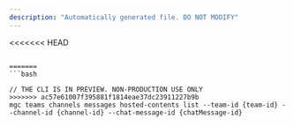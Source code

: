 ```yaml
---
description: "Automatically generated file. DO NOT MODIFY"
---
```


<<<<<<< HEAD
```cli

=======
```bash

// THE CLI IS IN PREVIEW. NON-PRODUCTION USE ONLY
>>>>>>> ac57e61007f395881f1814eae37dc23911227b9b
mgc teams channels messages hosted-contents list --team-id {team-id} --channel-id {channel-id} --chat-message-id {chatMessage-id}

```